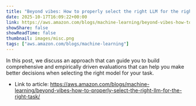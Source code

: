 ```yaml
---
title: "Beyond vibes: How to properly select the right LLM for the right task"
date: 2025-10-17T16:09:22+00:00
link: https://aws.amazon.com/blogs/machine-learning/beyond-vibes-how-to-properly-select-the-right-llm-for-the-right-task/
showShare: false
showReadTime: false
thumbnail: images/misc.png
tags: ["aws.amazon.com/blogs/machine-learning"]
---
```

In this post, we discuss an approach that can guide you to build comprehensive and empirically driven evaluations that can help you make better decisions when selecting the right model for your task.

- Link to article: https://aws.amazon.com/blogs/machine-learning/beyond-vibes-how-to-properly-select-the-right-llm-for-the-right-task/